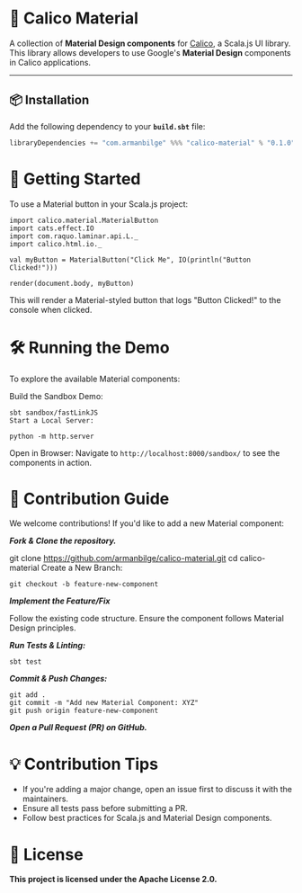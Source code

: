 # 📌 Calico Material  

A collection of **Material Design components** for [Calico](https://armanbilge.github.io/calico/), a Scala.js UI library.  
This library allows developers to use Google's **Material Design** components in Calico applications.  

---

## 📦 Installation  

Add the following dependency to your **`build.sbt`** file:  

```scala
libraryDependencies += "com.armanbilge" %%% "calico-material" % "0.1.0"
```

# 🚀 Getting Started
To use a Material button in your Scala.js project:

```
import calico.material.MaterialButton
import cats.effect.IO
import com.raquo.laminar.api.L._
import calico.html.io._

val myButton = MaterialButton("Click Me", IO(println("Button Clicked!")))

render(document.body, myButton)
```

This will render a Material-styled button that logs "Button Clicked!" to the console when clicked.

# 🛠 Running the Demo
To explore the available Material components:

Build the Sandbox Demo:
```
sbt sandbox/fastLinkJS
Start a Local Server:
```
```
python -m http.server
```
Open in Browser:
Navigate to ```http://localhost:8000/sandbox/``` to see the components in action.


# 🎯 Contribution Guide
We welcome contributions! If you'd like to add a new Material component:

***Fork & Clone the repository.***

git clone https://github.com/armanbilge/calico-material.git
cd calico-material
Create a New Branch:


```
git checkout -b feature-new-component
```

***Implement the Feature/Fix***

Follow the existing code structure.
Ensure the component follows Material Design principles.

***Run Tests & Linting:***

```
sbt test
```

***Commit & Push Changes:***

```
git add .
git commit -m "Add new Material Component: XYZ"
git push origin feature-new-component
```

***Open a Pull Request (PR) on GitHub.***

# 💡 Contribution Tips

- If you're adding a major change, open an issue first to discuss it with the maintainers.
- Ensure all tests pass before submitting a PR.
- Follow best practices for Scala.js and Material Design components.

# 📃 License
**This project is licensed under the Apache License 2.0.**
